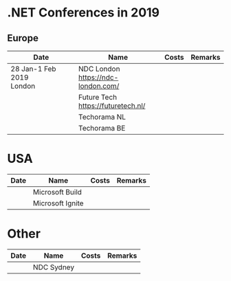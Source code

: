 # .NET Conferences in 2019

## Europe

|Date|Name|Costs|Remarks|
|----|----|-----|-------|
|28 Jan-1 Feb 2019<br/>London|NDC London<br/>https://ndc-london.com/|||
||Future Tech<br />https://futuretech.nl/|||
||Techorama NL|||
||Techorama BE|||

# USA

|Date|Name|Costs|Remarks|
|----|----|-----|-------|
||Microsoft Build|||
||Microsoft Ignite|||

# Other

|Date|Name|Costs|Remarks|
|----|----|-----|-------|
||NDC Sydney|||
